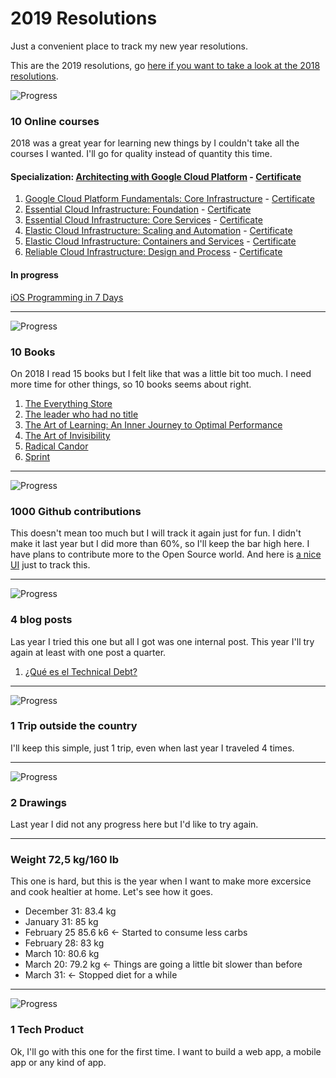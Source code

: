 # 2019 Resolutions
Just a convenient place to track my new year resolutions.

This are the 2019 resolutions, go [here if you want to take a look at the 2018 resolutions](/archive/resolutions2018.md).

![Progress](http://progressed.io/bar/60)
### 10 Online courses
2018 was a great year for learning new things by I couldn't take all the courses I wanted. I'll go for quality instead of quantity this time.

#### Specialization: [Architecting with Google Cloud Platform](https://www.coursera.org/specializations/gcp-architecture) - [Certificate](https://www.coursera.org/account/accomplishments/specialization/certificate/R55CHUUJ5QPJ)

1. [Google Cloud Platform Fundamentals: Core Infrastructure](https://www.coursera.org/learn/gcp-fundamentals) - [Certificate](https://www.coursera.org/account/accomplishments/certificate/2VKMBDWN96T9)
2. [Essential Cloud Infrastructure: Foundation](https://www.coursera.org/learn/gcp-infrastructure-foundation) - [Certificate](https://www.coursera.org/account/accomplishments/certificate/QLLQMPC3YGLG)
3. [Essential Cloud Infrastructure: Core Services](https://www.coursera.org/learn/gcp-infrastructure-core-services) - [Certificate](https://www.coursera.org/account/accomplishments/certificate/4W6AT3Q9QEH8)
4. [Elastic Cloud Infrastructure: Scaling and Automation](https://www.coursera.org/learn/gcp-infrastructure-scaling-automation) - [Certificate](https://www.coursera.org/account/accomplishments/verify/G9SCH5C774KB)
5. [Elastic Cloud Infrastructure: Containers and Services](https://www.coursera.org/learn/gcp-infrastructure-containers-services) - [Certificate](https://www.coursera.org/account/accomplishments/certificate/PZPPFNAUYCTT)
6. [Reliable Cloud Infrastructure: Design and Process](https://www.coursera.org/learn/cloud-infrastructure-design-process) - [Certificate](https://www.coursera.org/account/accomplishments/certificate/YQYQT8VK9QUN)

#### In progress
[iOS Programming in 7 Days](https://learning.oreilly.com/videos/ios-programming-in/9781789135350)

---

![Progress](http://progressed.io/bar/60)
### 10 Books
On 2018 I read 15 books but I felt like that was a little bit too much. I need more time for other things, so 10 books seems about right.

1. [The Everything Store](https://www.beek.io/libros/the-everything-store-jeff-bezos-and-the-age-of-amazon-81eb3c1a-5693-49bb-9042-0851bc16bac7)
2. [The leader who had no title](https://www.beek.io/libros/title)
3. [The Art of Learning: An Inner Journey to Optimal Performance](https://www.beek.io/libros/the-art-of-learning-an-inner-journey-to-optimal-performance)
4. [The Art of Invisibility](https://www.amazon.es/Art-Invisibility-Worlds-Teaches-Brother/dp/0316380504)
5. [Radical Candor](https://www.amazon.com.mx/Radical-Candor-Kick-Ass-Without-Humanity/dp/1250103509)
6. [Sprint](https://www.amazon.com/Sprint-Solve-Problems-Test-Ideas-ebook/dp/B010MH1DAQ/)

---

![Progress](http://progressed.io/bar/60)
### 1000 Github contributions
This doesn't mean too much but I will track it again just for fun. I didn't make it last year but I did more than 60%, so I'll keep the bar high here. I have plans to contribute more to the Open Source world. And here is [a nice UI][githubui] just to track this.

---

![Progress](http://progressed.io/bar/25)
### 4 blog posts
Las year I tried this one but all I got was one internal post. This year I'll try again at least with one post a quarter.

1. [¿Qué es el Technical Debt?](https://medium.com/beek-tech/qu%C3%A9-es-el-technical-debt-7c2a2ee19781)

---

![Progress](http://progressed.io/bar/0)
### 1 Trip outside the country 
I'll keep this simple, just 1 trip, even when last year I traveled 4 times.

---

![Progress](http://progressed.io/bar/0)
### 2 Drawings 
Last year I did not any progress here but I'd like to try again.

---

### Weight 72,5 kg/160 lb
This one is hard, but this is the year when I want to make more excersice and cook healtier at home. Let's see how it goes. 

 - December 31: 83.4 kg
 - January 31: 85 kg
 - February 25 85.6 k6 <- Started to consume less carbs
 - February 28: 83 kg
 - March 10: 80.6 kg
 - March 20: 79.2 kg <- Things are going a little bit slower than before
 - March 31: <- Stopped diet for a while
 ---
 
 ![Progress](http://progressed.io/bar/0)
### 1 Tech Product
Ok, I'll go with this one for the first time. I want to build a web app, a mobile app or any kind of app.


[githubui]: https://github.com/gepser?tab=overview&from=2019-01-01&to=2019-12-31
